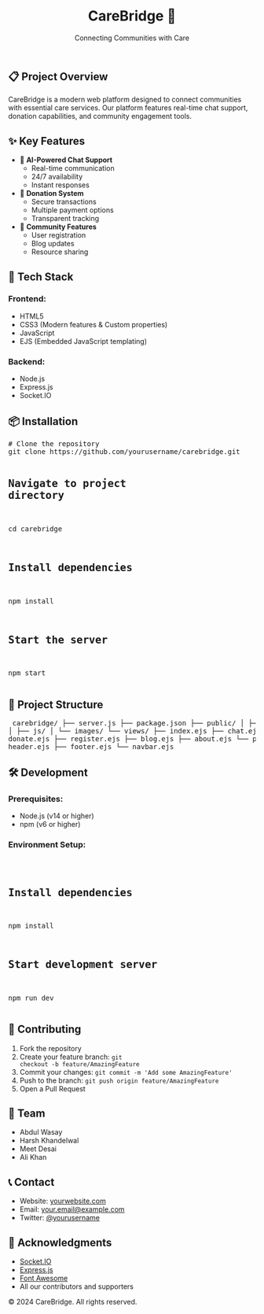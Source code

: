 
<body>
    <header>
        <h1>CareBridge 🌟</h1>
        <p>Connecting Communities with Care</p>
    </header>
    <section>
        <h2>📋 Project Overview</h2>
        <p>CareBridge is a modern web platform designed to connect communities with essential care services. Our platform features real-time chat support, donation capabilities, and community engagement tools.</p>
    </section>
    <section>
        <h2>✨ Key Features</h2>
        <ul>
            <li>🤖 <strong>AI-Powered Chat Support</strong>
                <ul>
                    <li>Real-time communication</li>
                    <li>24/7 availability</li>
                    <li>Instant responses</li>
                </ul>
            </li>
            <li>💝 <strong>Donation System</strong>
                <ul>
                    <li>Secure transactions</li>
                    <li>Multiple payment options</li>
                    <li>Transparent tracking</li>
                </ul>
            </li>
            <li>👥 <strong>Community Features</strong>
                <ul>
                    <li>User registration</li>
                    <li>Blog updates</li>
                    <li>Resource sharing</li>
                </ul>
            </li>
        </ul>
    </section>
    <section>
        <h2>🚀 Tech Stack</h2>
        <h3>Frontend:</h3>
        <ul>
            <li>HTML5</li>
            <li>CSS3 (Modern features & Custom properties)</li>
            <li>JavaScript</li>
            <li>EJS (Embedded JavaScript templating)</li>
        </ul>
        <h3>Backend:</h3>
        <ul>
            <li>Node.js</li>
            <li>Express.js</li>
            <li>Socket.IO</li>
        </ul>
    </section>
    <section>
        <h2>📦 Installation</h2>
        <pre>
# Clone the repository
git clone https://github.com/yourusername/carebridge.git

# Navigate to project directory
cd carebridge

# Install dependencies
npm install

# Start the server
npm start
        </pre>
    </section>
    <section>
        <h2>📁 Project Structure</h2>
        <pre>
carebridge/
├── server.js
├── package.json
├── public/
│   ├── css/
│   ├── js/
│   └── images/
└── views/
    ├── index.ejs
    ├── chat.ejs
    ├── donate.ejs
    ├── register.ejs
    ├── blog.ejs
    ├── about.ejs
    └── partials/
        ├── header.ejs
        ├── footer.ejs
        └── navbar.ejs
        </pre>
    </section>
    <section>
        <h2>🛠️ Development</h2>
        <h3>Prerequisites:</h3>
        <ul>
            <li>Node.js (v14 or higher)</li>
            <li>npm (v6 or higher)</li>
        </ul>
        <h3>Environment Setup:</h3>
        <pre>
# Install dependencies
npm install

# Start development server
npm run dev
        </pre>
    </section>
    <section>
        <h2>🤝 Contributing</h2>
        <ol>
            <li>Fork the repository</li>
            <li>Create your feature branch: <code>git checkout -b feature/AmazingFeature</code></li>
            <li>Commit your changes: <code>git commit -m 'Add some AmazingFeature'</code></li>
            <li>Push to the branch: <code>git push origin feature/AmazingFeature</code></li>
            <li>Open a Pull Request</li>
        </ol>
    </section>
    <section>
        <h2>👥 Team</h2>
        <ul>
            <li>Abdul Wasay</li>
            <li>Harsh Khandelwal </li>
            <li>Meet Desai</li>
            <li>Ali Khan</li>
        </ul>
    </section>
    <section>
        <h2>📞 Contact</h2>
        <ul>
            <li>Website: <a href="https://yourwebsite.com">yourwebsite.com</a></li>
            <li>Email: your.email@example.com</li>
            <li>Twitter: <a href="https://twitter.com/yourusername">@yourusername</a></li>
        </ul>
    </section>
    <section>
        <h2>🙏 Acknowledgments</h2>
        <ul>
            <li><a href="https://socket.io/">Socket.IO</a></li>
            <li><a href="https://expressjs.com/">Express.js</a></li>
            <li><a href="https://fontawesome.com/">Font Awesome</a></li>
            <li>All our contributors and supporters</li>
        </ul>
    </section>
    <footer>
        <p>© 2024 CareBridge. All rights reserved.</p>
    </footer>
</body>
</html>
